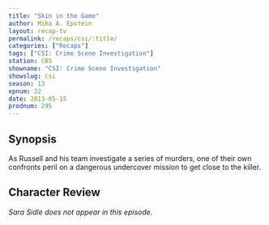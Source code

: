 ```yaml
---
title: "Skin in the Game"
author: Mika A. Epstein
layout: recap-tv
permalink: /recaps/csi/:title/
categories: ["Recaps"]
tags: ["CSI: Crime Scene Investigation"]
station: CBS
showname: "CSI: Crime Scene Investigation"
showslug: csi
season: 13  
epnum: 22  
date: 2013-05-15
prodnum: 295  
---
```


## Synopsis

As Russell and his team investigate a series of murders, one of their own confronts peril on a dangerous undercover mission to get close to the killer.

## Character Review

_Sara Sidle does not appear in this episode._


